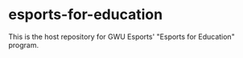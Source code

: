 # esports-for-education
This is the host repository for GWU Esports' "Esports for Education" program.
